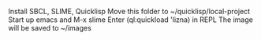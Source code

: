 Install SBCL, SLIME, Quicklisp 
Move this folder to ~/quicklisp/local-project
Start up emacs and M-x slime
Enter (ql:quickload 'lizna) in REPL
The image will be saved to ~/images
